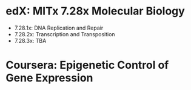 # edX: MITx 7.28x Molecular Biology

* 7.28.1x: DNA Replication and Repair
* 7.28.2x: Transcription and Transposition
* 7.28.3x: TBA

# Coursera: Epigenetic Control of Gene Expression


